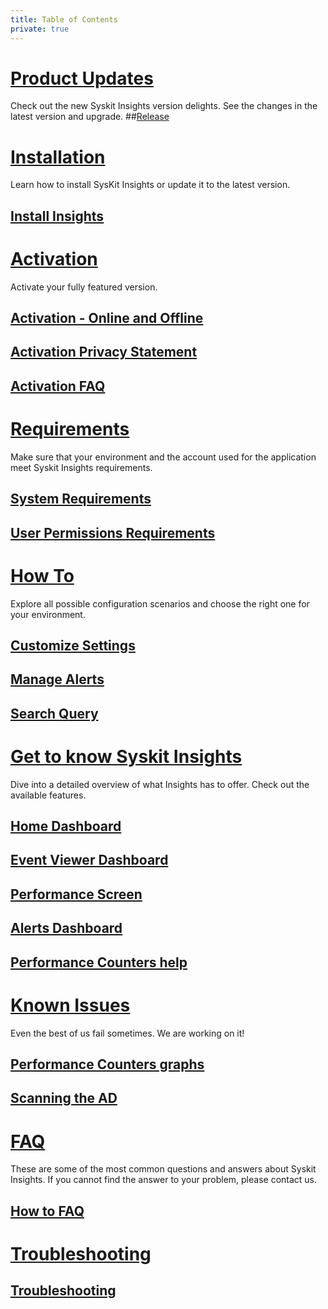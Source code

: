```yaml
---
title: Table of Contents
private: true
---
```


# [Product Updates](product-updates)
Check out the new Syskit Insights version delights. See the changes in the latest version and upgrade. 
##[Release](release1.md)

# [Installation](installation)
Learn how to install SysKit Insights or update it to the latest version. 
## [Install Insights](install-insights.md)

# [Activation](activation)
Activate your fully featured version.
## [Activation - Online and Offline](online-offline-activation.md)
## [Activation Privacy Statement](activation-privacy-statement.md)
## [Activation FAQ](activation-faq.md)

# [Requirements](requirements)
Make sure that your environment and the account used for the application meet Syskit Insights requirements.
## [System Requirements](system-requirements.md)
## [User Permissions Requirements](user-permissions-requirements.md)

# [How To](how-to)
Explore all possible configuration scenarios and choose the right one for your environment.
## [Customize Settings](customize-settings.md)
## [Manage Alerts](manage-alerts.md)
## [Search Query](search-query.md)

# [Get to know Syskit Insights](get-to-know-insights)
Dive into a detailed overview of what Insights has to offer. Check out the available features. 
## [Home Dashboard](insights-home.md)
## [Event Viewer Dashboard](event-viewer.md)
## [Performance Screen](performance-screen.md)
## [Alerts Dashboard](insights-alerts.md)
## [Performance Counters help](performance-counters.md)

# [Known Issues](known-issues)
Even the best of us fail sometimes. We are working on it! 
## [Performance Counters graphs](performance-counters-laptop-sleeping.md)
## [Scanning the AD](scan-ad-server-number.md)

# [FAQ](faq)
These are some of the most common questions and answers about Syskit Insights. If you cannot find the answer to your problem, please contact us.
## [How to FAQ](how-to-faq.md)

# [Troubleshooting](troubleshooting)
## [Troubleshooting](troubleshooting.md)
